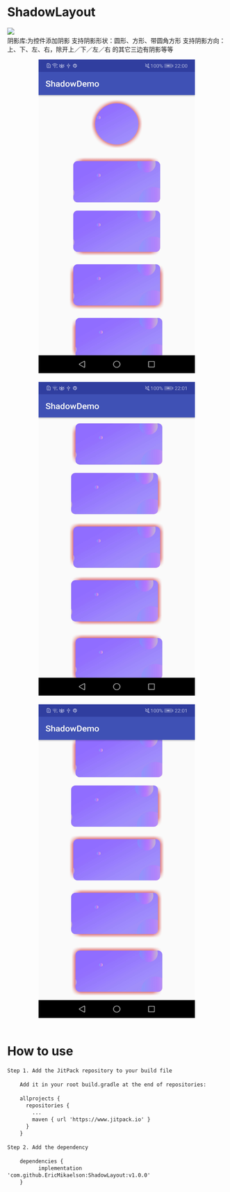 # ShadowLayout
[![](https://www.jitpack.io/v/EricMikaelson/ShadowLayout.svg)](https://www.jitpack.io/#EricMikaelson/ShadowLayout)<br>
阴影库:为控件添加阴影
支持阴影形状：圆形、方形、带圆角方形
支持阴影方向：上、下、左、右，除开上／下／左／右 的其它三边有阴影等等
<br>
<div align=center><img width="360" height="720" src="https://raw.githubusercontent.com/EricMikaelson/readme_images/master/Screenshot_20180712-220054.jpg"/></div>
<br>
<div align=center><img width="360" height="720" src="https://raw.githubusercontent.com/EricMikaelson/readme_images/master/Screenshot_20180712-220115.jpg"/></div>
<br>
<div align=center><img width="360" height="720" src="https://raw.githubusercontent.com/EricMikaelson/readme_images/master/Screenshot_20180712-220125.jpg"/></div>
<br>

# How to use

    Step 1. Add the JitPack repository to your build file
    
        Add it in your root build.gradle at the end of repositories:

        allprojects {
          repositories {
            ...
            maven { url 'https://www.jitpack.io' }
          }
        }
        
    Step 2. Add the dependency
    
        dependencies {
              implementation 'com.github.EricMikaelson:ShadowLayout:v1.0.0'
        }
